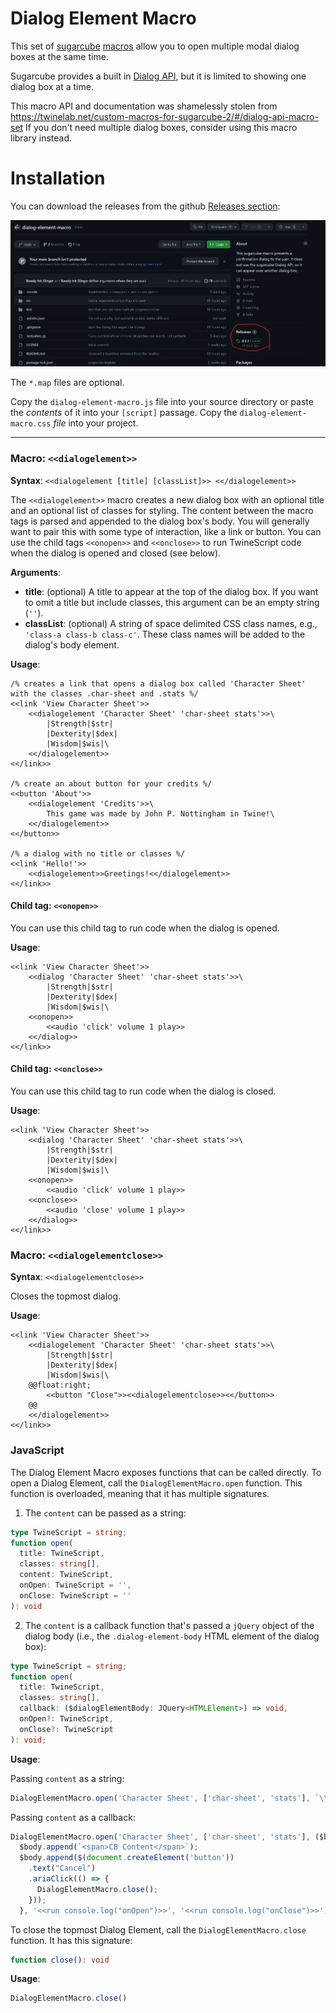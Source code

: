 # Dialog Element Macro
This set of [sugarcube](http://www.motoslave.net/sugarcube/2/docs/) [macros](http://www.motoslave.net/sugarcube/2/docs/#macro-api) allow you to open multiple modal dialog boxes at the same time.

Sugarcube provides a built in [Dialog API](http://www.motoslave.net/sugarcube/2/docs/#dialog-api), but it is limited to showing one dialog box at a time.

This macro API and documentation was shamelessly stolen from https://twinelab.net/custom-macros-for-sugarcube-2/#/dialog-api-macro-set If you don't need multiple dialog boxes, consider using this macro library instead.

# Installation
You can download the releases from the github [Releases section](https://github.com/BawdyInkSlinger/dialog-element-macro/releases):

![Image of github release section](./releases.png)

The `*.map` files are optional.

Copy the `dialog-element-macro.js` file into your source directory or paste the *contents* of it into your `[script]` passage. Copy the `dialog-element-macro.css` *file* into your project.

---

### Macro: `<<dialogelement>>`

**Syntax**: `<<dialogelement [title] [classList]>> <</dialogelement>>`

The `<<dialogelement>>` macro creates a new dialog box with an optional title and an optional list of classes for styling. The content between the macro tags is parsed and appended to the dialog box's body. You will generally want to pair this with some type of interaction, like a link or button. You can use the child tags `<<onopen>>` and `<<onclose>>` to run TwineScript code when the dialog is opened and closed (see below).

**Arguments**:

* **title**: (optional) A title to appear at the top of the dialog box. If you want to omit a title but include classes, this argument can be an empty string (`''`).
* **classList**: (optional) A string of space delimited CSS class names, e.g., `'class-a class-b class-c'`. These class names will be added to the dialog's body element.

**Usage**:
```
/% creates a link that opens a dialog box called 'Character Sheet' with the classes .char-sheet and .stats %/
<<link 'View Character Sheet'>>
	<<dialogelement 'Character Sheet' 'char-sheet stats'>>\
		|Strength|$str|
		|Dexterity|$dex|
		|Wisdom|$wis|\
	<</dialogelement>>
<</link>>

/% create an about button for your credits %/
<<button 'About'>>
	<<dialogelement 'Credits'>>\
		This game was made by John P. Nottingham in Twine!\
	<</dialogelement>>
<</button>>

/% a dialog with no title or classes %/
<<link 'Hello!'>>
	<<dialogelement>>Greetings!<</dialogelement>>
<</link>>
```

#### Child tag: `<<onopen>>`

You can use this child tag to run code when the dialog is opened.

**Usage**:
```
<<link 'View Character Sheet'>>
	<<dialog 'Character Sheet' 'char-sheet stats'>>\
		|Strength|$str|
		|Dexterity|$dex|
		|Wisdom|$wis|\
	<<onopen>>
		<<audio 'click' volume 1 play>>
	<</dialog>>
<</link>>
```

#### Child tag: `<<onclose>>`

You can use this child tag to run code when the dialog is closed.

**Usage**:
```
<<link 'View Character Sheet'>>
	<<dialog 'Character Sheet' 'char-sheet stats'>>\
		|Strength|$str|
		|Dexterity|$dex|
		|Wisdom|$wis|\
	<<onopen>>
		<<audio 'click' volume 1 play>>
	<<onclose>>
		<<audio 'close' volume 1 play>>
	<</dialog>>
<</link>>
```

### Macro: `<<dialogelementclose>>`

**Syntax**: `<<dialogelementclose>>`

Closes the topmost dialog.

**Usage**:

```
<<link 'View Character Sheet'>>
	<<dialogelement 'Character Sheet' 'char-sheet stats'>>\
		|Strength|$str|
		|Dexterity|$dex|
		|Wisdom|$wis|\
	@@float:right;
		<<button "Close">><<dialogelementclose>><</button>>
    @@
	<</dialogelement>>
<</link>>
```

### JavaScript
The Dialog Element Macro exposes functions that can be called directly. To open a Dialog Element, call the `DialogElementMacro.open` function. This function is overloaded, meaning that it has multiple signatures. 

1. The `content` can be passed as a string:

  ```ts
  type TwineScript = string;
  function open(
    title: TwineScript,
    classes: string[],
    content: TwineScript,
    onOpen: TwineScript = '',
    onClose: TwineScript = ''
  ): void
  ```
2. The `content` is a callback function that's passed a `jQuery` object of the dialog body (i.e., the `.dialog-element-body` HTML element of the dialog box):

  ```ts
  type TwineScript = string;
  function open(
    title: TwineScript,
    classes: string[],
    callback: ($dialogElementBody: JQuery<HTMLElement>) => void,
    onOpen?: TwineScript,
    onClose?: TwineScript
  ): void;
  ```

**Usage**:

Passing `content` as a string: 
```js
DialogElementMacro.open('Character Sheet', ['char-sheet', 'stats'], `\\\n|Strength|$str|\n|Dexterity|$dex|\n|Wisdom|$wis|\\\n`, '<<run console.log("onOpen")>>', '<<run console.log("onClose")>>');
```

Passing `content` as a callback: 
```js
DialogElementMacro.open('Character Sheet', ['char-sheet', 'stats'], ($body) => {
  $body.append(`<span>CB Content</span>`);
  $body.append($(document.createElement('button'))
    .text("Cancel")
    .ariaClick(() => {
      DialogElementMacro.close();
    }));
  }, '<<run console.log("onOpen")>>', '<<run console.log("onClose")>>');
```

To close the topmost Dialog Element, call the `DialogElementMacro.close` function. It has this signature:

```ts
function close(): void
```

**Usage**:

```js
DialogElementMacro.close()
```